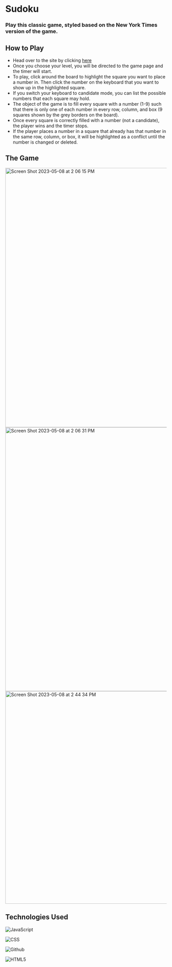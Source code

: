 # Sudoku

### Play this classic game, styled based on the New York Times version of the game.

## How to Play
* Head over to the site by clicking [here](https://kailahk.github.io/sudoku/)
* Once you choose your level, you will be directed to the game page and the timer will start.
* To play, click around the board to highlight the square you want to place a number in. Then click the number on the keyboard that you want to show up in the highlighted square.
* If you switch your keyboard to candidate mode, you can list the possible numbers that each square may hold.
* The object of the game is to fill every square with a number (1-9) such that there is only one of each number in every row, column, and box (9 squares shown by the grey borders on the board).
* Once every square is correctly filled with a number (not a candidate), the player wins and the timer stops.
* If the player places a number in a square that already has that number in the same row, column, or box, it will be highlighted as a conflict until the number is changed or deleted.

## The Game

<img width="809" alt="Screen Shot 2023-05-08 at 2 06 15 PM" src="https://user-images.githubusercontent.com/112985738/236935109-059b762a-785b-4bca-b49f-ed06bc1d1e1b.png">
<img width="823" alt="Screen Shot 2023-05-08 at 2 06 31 PM" src="https://user-images.githubusercontent.com/112985738/236935153-f53d92d4-e6a3-42c4-b6c5-e203358ca684.png">
<img width="663" alt="Screen Shot 2023-05-08 at 2 44 34 PM" src="https://user-images.githubusercontent.com/112985738/236942713-9af34ad8-01d9-4e4d-8587-8fc1eae18a0d.png">

## Technologies Used

![JavaScript](https://img.shields.io/badge/JavaScript-323330?style=for-the-badge&logo=javascript&logoColor=F7DF1E)

![CSS](https://img.shields.io/badge/CSS3-1572B6?style=for-the-badge&logo=css3&logoColor=white)

![Github](https://img.shields.io/badge/GitHub-100000?style=for-the-badge&logo=github&logoColor=white)

![HTML5](https://img.shields.io/badge/HTML5-E34F26?style=for-the-badge&logo=html5&logoColor=white)
